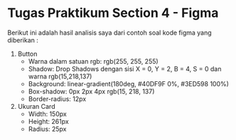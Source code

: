 # Tugas Praktikum Section 4 - Figma

Berikut ini adalah hasil analisis saya dari contoh soal kode figma yang diberikan :

1. Button
   - Warna dalam satuan rgb: rgb(255, 255, 255)
   - Shadow: Drop Shadows dengan sisi X = 0, Y = 2, B = 4, S = 0 dan warna rgb(15,218,137)
   - Background: linear-gradient(180deg, #40DF9F 0%, #3ED598 100%)
   - Box-shadow: 0px 2px 4px rgb(15, 218, 137)
   - Border-radius: 12px
2. Ukuran Card
   - Width: 150px
   - Height: 261px
   - Radius: 25px
